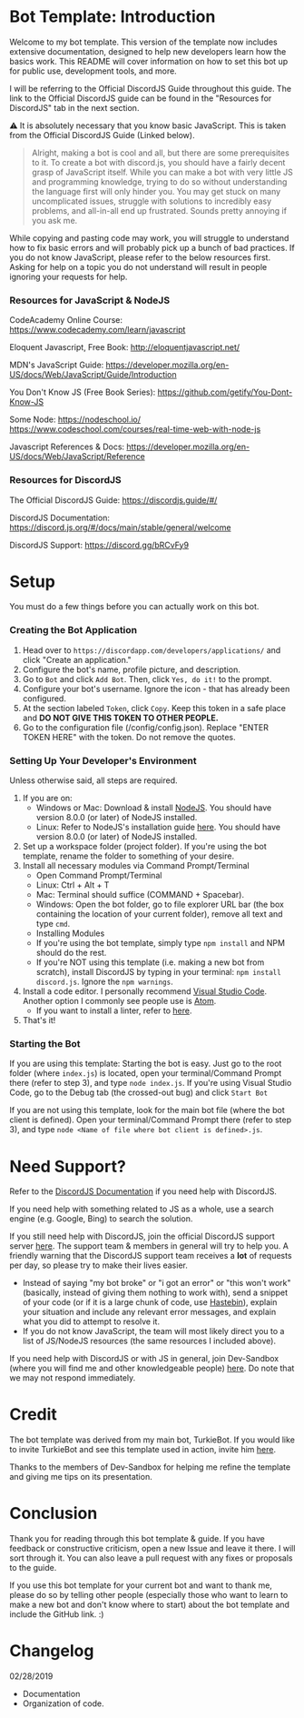 # Bot Template: Introduction
Welcome to my bot template. This version of the template now includes extensive documentation, designed to help new developers learn how the basics work.
This README will cover information on how to set this bot up for public use, development tools, and more.

I will be referring to the Official DiscordJS Guide throughout this guide. The link to the Official DiscordJS guide can be found in the "Resources for DiscordJS" tab in the next section.

⚠ It is absolutely necessary that you know basic JavaScript. This is taken from the Official DiscordJS Guide (Linked below).
> Alright, making a bot is cool and all, but there are some prerequisites to it. To create a bot with discord.js, you should have a fairly decent grasp of JavaScript itself. While you can make a bot with very little JS and programming knowledge, trying to do so without understanding the language first will only hinder you. You may get stuck on many uncomplicated issues, struggle with solutions to incredibly easy problems, and all-in-all end up frustrated. Sounds pretty annoying if you ask me.

While copying and pasting code may work, you will struggle to understand how to fix basic errors and will probably pick up a bunch of bad practices. If you do not know JavaScript, please refer to the below resources first. Asking for help on a topic you do not understand will result in people ignoring your requests for help.

### Resources for JavaScript & NodeJS
CodeAcademy Online Course: https://www.codecademy.com/learn/javascript

Eloquent Javascript, Free Book: http://eloquentjavascript.net/

MDN's JavaScript Guide: https://developer.mozilla.org/en-US/docs/Web/JavaScript/Guide/Introduction

You Don't Know JS (Free Book Series): https://github.com/getify/You-Dont-Know-JS

Some Node: https://nodeschool.io/ https://www.codeschool.com/courses/real-time-web-with-node-js

Javascript References & Docs: https://developer.mozilla.org/en-US/docs/Web/JavaScript/Reference

### Resources for DiscordJS
The Official DiscordJS Guide: https://discordjs.guide/#/

DiscordJS Documentation: https://discord.js.org/#/docs/main/stable/general/welcome

DiscordJS Support: https://discord.gg/bRCvFy9

# Setup
You must do a few things before you can actually work on this bot.
### Creating the Bot Application
1. Head over to `https://discordapp.com/developers/applications/` and click "Create an application."
2. Configure the bot's name, profile picture, and description.
3. Go to `Bot` and click `Add Bot`. Then, click `Yes, do it!` to the prompt.
4. Configure your bot's username. Ignore the icon - that has already been configured.
5. At the section labeled `Token`, click `Copy`. Keep this token in a safe place and **DO NOT GIVE THIS TOKEN TO OTHER PEOPLE.**
6. Go to the configuration file (/config/config.json). Replace "ENTER TOKEN HERE" with the token. Do not remove the quotes.

### Setting Up Your Developer's Environment
Unless otherwise said, all steps are required.

1. If you are on:
	- Windows or Mac: Download & install [NodeJS](https://nodejs.org/). You should have version 8.0.0 (or later) of NodeJS installed.
	- Linux: Refer to NodeJS's installation guide [here](https://nodejs.org/en/download/package-manager/). You should have version 8.0.0 (or later) of NodeJS installed.
2. Set up a workspace folder (project folder). If you're using the bot template, rename the folder to something of your desire.
3. Install all necessary modules via Command Prompt/Terminal
	- Open Command Prompt/Terminal
	- Linux: Ctrl + Alt + T
	- Mac: Terminal should suffice (COMMAND + Spacebar).
	- Windows: Open the bot folder, go to file explorer URL bar (the box containing the location of your current folder), remove all text and type `cmd`.
	- Installing Modules
	- If you're using the bot template, simply type `npm install` and NPM should do the rest.
	- If you're NOT using this template (i.e. making a new bot from scratch), install DiscordJS by typing in your terminal: `npm install discord.js`. Ignore the `npm warnings`. 
4. Install a code editor. I personally recommend [Visual Studio Code](https://code.visualstudio.com/). Another option I commonly see people use is [Atom](https://code.visualstudio.com/).
	- If you want to install a linter, refer to [here](https://discordjs.guide/preparations/setting-up-a-linter.html#installing-a-linter). 
5. That's it!

### Starting the Bot
If you are using this template: Starting the bot is easy. Just go to the root folder (where `index.js`) is located, open your terminal/Command Prompt there (refer to step 3), and type `node index.js`. If you're using Visual Studio Code, go to the Debug tab (the crossed-out bug) and click `Start Bot`

If you are not using this template, look for the main bot file (where the bot client is defined). Open your terminal/Command Prompt there (refer to step 3), and type `node <Name of file where bot client is defined>.js`.

# Need Support?
Refer to the [DiscordJS Documentation](https://discord.js.org/#/docs/main/stable/general/welcome) if you need help with DiscordJS.

If you need help with something related to JS as a whole, use a search engine (e.g. Google, Bing) to search the solution.

If you still need help with DiscordJS, join the official DiscordJS support server [here](https://discord.gg/bRCvFy9). The support team & members in general will try to help you. A friendly warning that the DiscordJS support team receives a **lot** of requests per day, so please try to make their lives easier.
- Instead of saying "my bot broke" or "i got an error" or "this won't work" (basically, instead of giving them nothing to work with), send a snippet of your code (or if it is a large chunk of code, use [Hastebin](https://www.hastebin.com)), explain your situation and include any relevant error messages, and explain what you did to attempt to resolve it.
- If you do not know JavaScript, the team will most likely direct you to a list of JS/NodeJS resources (the same resources I included above).

If you need help with DiscordJS or with JS in general, join Dev-Sandbox (where you will find me and other knowledgeable people) [here](https://discord.gg/6eBTTDM). Do note that we may not respond immediately.

# Credit
The bot template was derived from my main bot, TurkieBot. If you would like to invite TurkieBot and see this template used in action, invite him [here](https://discordapp.com/api/oauth2/authorize?client_id=438136375112368139&permissions=536341751&scope=bot).

Thanks to the members of Dev-Sandbox for helping me refine the template and giving me tips on its presentation.

# Conclusion
Thank you for reading through this bot template & guide. If you have feedback or constructive criticism, open a new Issue and leave it there. I will sort through it. You can also leave a pull request with any fixes or proposals to the guide.

If you use this bot template for your current bot and want to thank me, please do so by telling other people (especially those who want to learn to make a new bot and don't know where to start) about the bot template and include the GitHub link. :)

# Changelog
02/28/2019
- Documentation
- Organization of code.